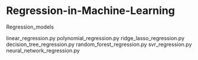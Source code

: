 # Regression-in-Machine-Learning

Regression_models

linear_regression.py
polynomial_regression.py
ridge_lasso_regression.py
decision_tree_regression.py
random_forest_regression.py
svr_regression.py
neural_network_regression.py
